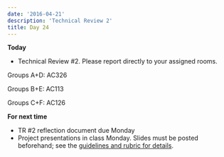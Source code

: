 ```yaml
---
date: '2016-04-21'
description: 'Technical Review 2'
title: Day 24
---
```


**Today**

* Technical Review #2. Please report directly to your assigned rooms.

Groups A+D: AC326

Groups B+E: AC113

Groups C+F: AC126



**For next time**

* TR #2 reflection document due Monday
* Project presentations in class Monday. Slides must be posted beforehand; see the [guidelines and rubric for details](/assignments/final-project/project-presentation-rubric).



